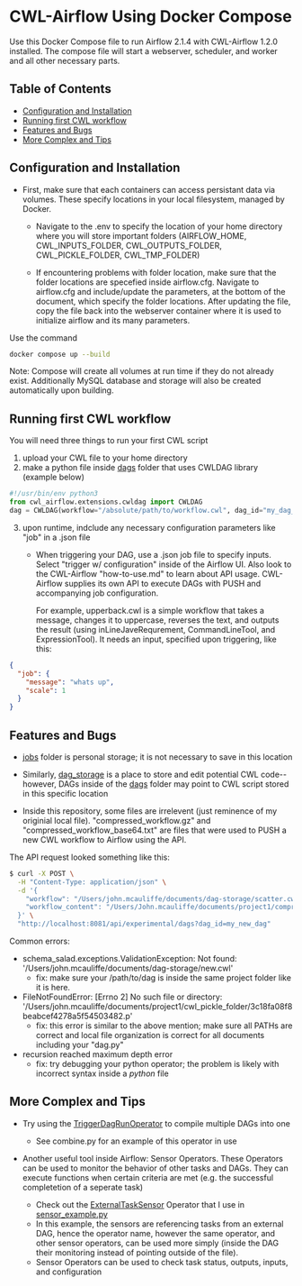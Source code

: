 # CWL-Airflow Using Docker Compose

Use this Docker Compose file to run Airflow 2.1.4 with CWL-Airflow 1.2.0 installed. The compose file will start a webserver, scheduler, and worker and all other necessary parts.
## Table of Contents

- [Configuration and Installation](#configuration-and-installation)
- [Running first CWL workflow](#running-first-cwl-workflow)
- [Features and Bugs](#features-and-bugs)
- [More Complex and Tips](#More-Complex-and-Tips)

## Configuration and Installation

+ First, make sure that each containers can access persistant data via volumes. These specify locations in your local filesystem, managed by Docker.
    + Navigate to the .env to specify the location of your home directory where you will store important folders (AIRFLOW_HOME, CWL_INPUTS_FOLDER, CWL_OUTPUTS_FOLDER, CWL_PICKLE_FOLDER, CWL_TMP_FOLDER)


        
    + If encountering problems with folder location, make sure that the folder locations are specefied inside airflow.cfg. Navigate to airflow.cfg and include/update the parameters, at the bottom of the document, which specify the folder locations. After updating the file, copy the file back into the webserver container where it is used to initialize airflow and its many parameters.


Use the command
```bash
docker compose up --build
```

Note: Compose will create all volumes at run time if they do not already exist. Additionally MySQL database and storage will also be created automatically upon building.

## Running first CWL workflow

You will need three things to run your first CWL script

1. upload your CWL file to your home directory
2. make a python file inside [dags](/dags) folder that uses CWLDAG library (example below)
    
```python
#!/usr/bin/env python3
from cwl_airflow.extensions.cwldag import CWLDAG
dag = CWLDAG(workflow="/absolute/path/to/workflow.cwl", dag_id="my_dag_name")
```

3. upon runtime, indclude any necessary configuration parameters like "job" in a .json file
    + When triggering your DAG, use a .json job file to specify inputs. Select "trigger w/ configuration" inside of the Airflow UI. Also look to the CWL-Airflow "how-to-use.md" to learn about API usage. CWL-Airflow supplies its own API to execute DAGs with PUSH and accompanying job configuration.

        For example, upperback.cwl is a simple workflow that takes a message, changes it to uppercase, reverses the text, and outputs the result (using inLineJaveRequrement, CommandLineTool, and ExpressionTool). It needs an input, specified upon triggering, like this:

```json
{
  "job": {
    "message": "whats up",
    "scale": 1
  }
}
```


## Features and Bugs

+ [jobs](/jobs) folder is personal storage; it is not necessary to save in this location
+ Similarly, [dag_storage](/dag_storage) is a place to store and edit potential CWL code--however, DAGs inside of the [dags](/dags) folder may point to CWL script stored in this specific location

+ Inside this repository, some files are irrelevent (just reminence of my originial local file). "compressed_workflow.gz" and "compressed_workflow_base64.txt" are files that were used to PUSH a new CWL workflow to Airflow using the API.

The API request looked something like this:
```bash
$ curl -X POST \
  -H "Content-Type: application/json" \
  -d '{
    "workflow": "/Users/john.mcauliffe/documents/dag-storage/scatter.cwl",
    "workflow_content": "/Users/John.mcauliffe/documents/project1/compressed_workflow_base64.txt"
  }' \
  "http://localhost:8081/api/experimental/dags?dag_id=my_new_dag"
```

Common errors:
+ schema_salad.exceptions.ValidationException: Not found: '/Users/john.mcauliffe/documents/dag-storage/new.cwl'
    + fix: make sure your /path/to/dag is inside the same project folder like it is here.
+ FileNotFoundError: [Errno 2] No such file or directory: '/Users/john.mcauliffe/documents/project1/cwl_pickle_folder/3c18fa08f8beabcef4278a5f54503482.p'
    + fix: this error is similar to the above mention; make sure all PATHs are correct and local file organization is correct for all documents including your "dag.py"
+ recursion reached maximum depth error
    + fix: try debugging your python operator; the problem is likely with incorrect syntax inside a _python_ file


## More Complex and Tips

+ Try using the [TriggerDagRunOperator](https://github.com/apache/airflow/blob/main/airflow/operators/trigger_dagrun.py) to compile multiple DAGs into one
    + See combine.py for an example of this operator in use

+ Another useful tool inside Airflow: Sensor Operators. These Operators can be used to monitor the behavior of other tasks and DAGs. They can execute functions when certain criteria are met (e.g. the successful completetion of a seperate task)
    + Check out the [ExternalTaskSensor](https://github.com/apache/airflow/blob/39aee60b33a56eee706af084ed1c600b12a0dd57/airflow/sensors/external_task.py) Operator that I use in [sensor_example.py](/dag_storage/sensor_example.py)
    + In this example, the sensors are referencing tasks from an external DAG, hence the operator name, however the same operator, and other sensor operators, can be used more simply (inside the DAG their monitoring instead of pointing outside of the file).
    + Sensor Operators can be used to check task status, outputs, inputs, and configuration





